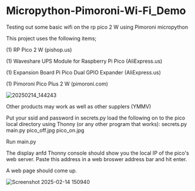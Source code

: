 # Micropython-Pimoroni-Wi-Fi_Demo
Testing out some basic wifi on the rp pico 2 W using Pimoroni micropython

This project uses the following items;

(1) RP Pico 2 W					(pishop.us)

(1) Waveshare UPS Module for Raspberry Pi Pico 	(AliExpress.us)

(1) Expansion Board Pi Pico Dual GPIO Expander 	(AliExpress.us)

(1) Pimoroni Pico Plus 2 W                     	(pimoroni.com)



![20250214_144243](https://github.com/user-attachments/assets/a494b83a-1509-4828-83d3-ab63bf2453a1)


Other products may work as well as other supplers (YMMV)

Put your ssid and password in secrets.py
load the following on to the pico local directory using Thonny (or any other program that works):
secrets.py
main.py
pico_off.jpg
pico_on.jpg

Run main.py

The display anfd Thonny console should show you the local IP of the pico's web server.
Paste this address in a web broswer address bar and hit enter.

A web page should come up.

![Screenshot 2025-02-14 150940](https://github.com/user-attachments/assets/c50a31c8-6f99-43b6-ab48-5673441958e7)
